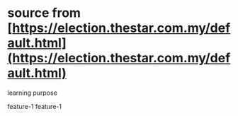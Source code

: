 # source from [https://election.thestar.com.my/default.html](https://election.thestar.com.my/default.html)

learning purpose

feature-1
feature-1